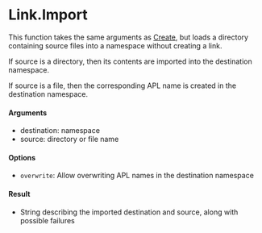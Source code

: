 # Link.Import

This function takes the same arguments as [Create](Link.Create.md), but loads a directory containing source files into a namespace without creating a link.

If source is a directory, then its contents are imported into the destination namespace.

If source is a file, then the corresponding APL name is created in the destination namespace.

#### Arguments

- destination: namespace
- source: directory or file name

#### Options

- `overwrite`: Allow overwriting APL names in the destination namespace

#### Result

- String describing the imported destination and source, along with possible failures